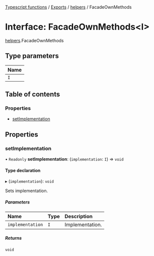 [Typescript functions](../index.md) / [Exports](../modules.md) / [helpers](../modules/helpers.md) / FacadeOwnMethods

# Interface: FacadeOwnMethods<I\>

[helpers](../modules/helpers.md).FacadeOwnMethods

## Type parameters

| Name |
| :------ |
| `I` |

## Table of contents

### Properties

- [setImplementation](helpers.FacadeOwnMethods.md#setimplementation)

## Properties

### setImplementation

• `Readonly` **setImplementation**: (`implementation`: `I`) => `void`

#### Type declaration

▸ (`implementation`): `void`

Sets implementation.

##### Parameters

| Name | Type | Description |
| :------ | :------ | :------ |
| `implementation` | `I` | Implementation. |

##### Returns

`void`
